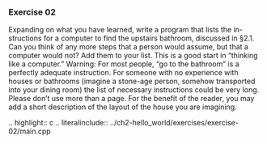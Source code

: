 ### Exercise 02

Expanding on what you have learned, write a program that lists the in- structions for a computer to find the upstairs bathroom, discussed in §2.1. Can you think of any more steps that a person would assume, but that a computer would not? Add them to your list. This is a good start in “thinking like a computer.” Warning: For most people, “go to the bathroom” is a perfectly adequate instruction. For someone with no experience with houses or bathrooms (imagine a stone-age person, somehow transported into your dining room) the list of necessary instructions could be very long. Please don’t use more than a page. For the benefit of the reader, you may add a short description of the layout of the house you are imagining.


.. highlight:: c
.. literalinclude:: ../ch2-hello_world/exercises/exercise-02/main.cpp
